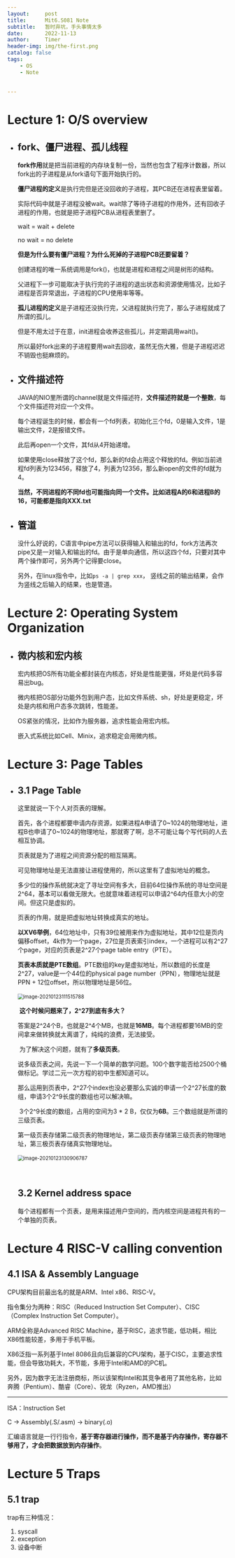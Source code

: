 ```yaml
---
layout:     post
title:      Mit6.S081 Note
subtitle:   暂时弃坑，手头事情太多
date:       2022-11-13
author:     Timer
header-img: img/the-first.png
catalog: false
tags:
    - OS
    - Note
 

---
```


# Lecture 1: O/S overview

- ## fork、僵尸进程、孤儿线程

  **fork作用**就是把当前进程的内存块复制一份，当然也包含了程序计数器，所以fork出的子进程是从fork语句下面开始执行的。

  **僵尸进程的定义**是执行完但是还没回收的子进程，其PCB还在进程表里留着。

  实际代码中就是子进程没被wait。wait除了等待子进程的作用外，还有回收子进程的作用，也就是把子进程PCB从进程表里删了。

  wait = wait + delete 

  no wait = no delete

  **但是为什么要有僵尸进程？为什么死掉的子进程PCB还要留着？**

  创建进程的唯一系统调用是fork()，也就是进程和进程之间是树形的结构。
  
  父进程下一步可能取决于执行完的子进程的退出状态和资源使用情况，比如子进程是否异常退出，子进程的CPU使用率等等。
  
  
  
  **孤儿进程的定义**是子进程还没执行完，父进程就执行完了，那么子进程就成了所谓的孤儿。
  
  但是不用太过于在意，init进程会收养这些孤儿，并定期调用wait()。
  
  所以最好fork出来的子进程要用wait去回收，虽然无伤大雅，但是子进程迟迟不销毁也挺麻烦的。
  
  
  
- ## 文件描述符

  JAVA的NIO里所谓的channel就是文件描述符，**文件描述符就是一个整数**，每个文件描述符对应一个文件。

  每个进程诞生的时候，都会有一个fd列表，初始化三个fd，0是输入文件，1是输出文件，2是报错文件。

  此后再open一个文件，其fd从4开始递增。

  如果使用close释放了这个fd，那么新的fd会占用这个释放的fd。例如当前进程fd列表为123456，释放了4，列表为12356，那么新open的文件的fd就为4。

  **当然，不同进程的不同fd也可能指向同一个文件。比如进程A的6和进程B的16，可能都是指向XXX.txt** 

  

- ## 管道

  没什么好说的，C语言中pipe方法可以获得输入和输出的fd，fork方法再次pipe又是一对输入和输出的fd。由于是单向通信，所以这四个fd，只要对其中两个操作即可，另外两个记得要close。

  另外，在linux指令中，比如`ps -a | grep xxx`， 竖线之前的输出结果，会作为竖线之后输入的结果，也是管道。



# Lecture 2: Operating System Organization

- ## 微内核和宏内核

  宏内核把OS所有功能全都封装在内核态，好处是性能更强，坏处是代码多容易出bug。

  微内核把OS部分功能外包到用户态，比如文件系统、sh，好处是更稳定，坏处是内核和用户态多次跳转，性能差。

  OS紧张的情况，比如作为服务器，追求性能会用宏内核。

  嵌入式系统比如Cell、Minix，追求稳定会用微内核。





# Lecture 3: Page  Tables

- ## 3.1 Page Table	

  这里就说一下个人对页表的理解。

  首先，各个进程都要申请内存资源，如果进程A申请了0~1024的物理地址，进程B也申请了0~1024的物理地址，那就寄了啊，总不可能让每个写代码的人去相互协调。

  页表就是为了进程之间资源分配的相互隔离。

  可见物理地址是无法直接让进程使用的，所以这里有了虚拟地址的概念。

  多少位的操作系统就决定了寻址空间有多大，目前64位操作系统的寻址空间是2^64，基本可以看做无限大。也就意味着进程可以申请2^64内任意大小的空间。但这只是虚拟的。

  页表的作用，就是把虚拟地址转换成真实的地址。

  **以XV6举例**，64位地址中，只有39位被用来作为虚拟地址，其中12位是页内偏移offset，4k作为一个page，27位是页表索引index，一个进程可以有2^27个page，对应的页表是2^27个page table entry（PTE）。

  **页表本质就是PTE数组**。PTE数组的key是虚拟地址，所以数组的长度是2^27，value是一个44位的physical page number（PPN），物理地址就是PPN + 12位offset，所以物理地址是56位。

  ​	<img src="https://fanxiao.tech/assets/img/posts/MIT_6S081/image-20210123111515788.png" alt="image-20210123111515788" style="zoom: 80%;" />

  ​	**这个时候问题来了，2^27到底有多大？**

  ​	答案是2^24个B，也就是2^4个MB，也就是**16MB**。每个进程都要16MB的空间拿来做转换就太离谱了，纯纯的浪费，无法接受。

  ​	为了解决这个问题，就有了**多级页表**。

  ​	说多级页表之间，先说一下一个简单的数学问题。100个数字能否给2500个桶做标记。学过二元一次方程的初中生都知道可以。

  ​	那么运用到页表中，2^27个index也没必要那么实诚的申请一个2^27长度的数组，申请3个2^9长度的数组也可以解决嘛。

  ​	3个2^9长度的数组，占用的空间为3 *  2 B，仅仅为**6B**。三个数组就是所谓的三级页表。

  ​	第一级页表存储第二级页表的物理地址，第二级页表存储第三级页表的物理地址，第三极页表存储真实物理地址。

  ​		<img src="https://fanxiao.tech/assets/img/posts/MIT_6S081/image-20210123130906787.png" alt="image-20210123130906787" style="zoom:80%;" /> 

  ​		

  ## 3.2 Kernel address space

  每个进程都有一个页表，是用来描述用户空间的，而内核空间是进程共有的一个单独的页表。

  

# Lecture 4 RISC-V calling convention 

## 4.1 ISA & Assembly Language

CPU架构目前最出名的就是ARM、Intel x86、RISC-V。

指令集分为两种：RISC（Reduced Instruction Set Computer）、CISC（Complex Instruction Set Computer）。

ARM全称是Advanced RISC Machine，基于RISC，追求节能，低功耗，相比X86性能较差，多用于手机平板。

X86泛指一系列基于Intel 8086且向后兼容的CPU架构，基于CISC，主要追求性能，但会导致功耗大，不节能，多用于Intel和AMD的PC机。

另外，因为数字无法注册商标，所以该架构Intel和其竞争者用了其他名称，比如奔腾（Pentium）、酷睿（Core）、锐龙（Ryzen，AMD推出）

------

ISA：Instruction Set

C -> Assembly(.S/.asm) -> binary(.o)

汇编语言就是一行行指令，**基于寄存器进行操作，而不是基于内存操作，寄存器不够用了，才会把数据放到内存操作**。



# Lecture 5 Traps

## 5.1  trap

trap有三种情况：

1. syscall
2. exception
3. 设备中断

​	









